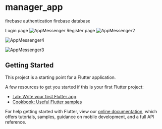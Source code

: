 # manager_app

firebase authentication
firebase database

Login page
![AppMessenger](https://user-images.githubusercontent.com/81074668/138817657-2dbc8d60-027a-4038-8144-a46c722268d4.png)
Register page
![AppMessenger2](https://user-images.githubusercontent.com/81074668/138818066-92d2a763-2923-4bfb-a1d5-b22c5a38838d.png)

![AppMessenger4](https://user-images.githubusercontent.com/81074668/138818072-805ae411-033b-47fc-9268-c457ea20de35.png)

![AppMessenger3](https://user-images.githubusercontent.com/81074668/138818079-2750cabd-92ea-4fb2-b1be-3d69e0b6d8e3.png)

## Getting Started

This project is a starting point for a Flutter application.

A few resources to get you started if this is your first Flutter project:

- [Lab: Write your first Flutter app](https://flutter.dev/docs/get-started/codelab)
- [Cookbook: Useful Flutter samples](https://flutter.dev/docs/cookbook)




For help getting started with Flutter, view our
[online documentation](https://flutter.dev/docs), which offers tutorials,
samples, guidance on mobile development, and a full API reference.

